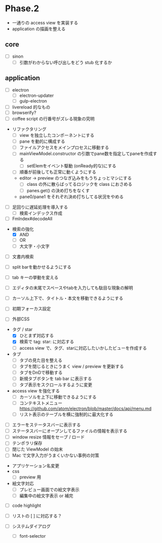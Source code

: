 Phase.2
=======

* 一通りの access view を実装する
* application の描画を整える




core
----

* [ ] sinon
	* [ ] 引数がわからない呼び出しをどう stub 化するか

application
-----------

* [ ] electron
	* [ ] electron-updater
	* [ ] gulp-electron
* [ ] livereload 的なもの
* [ ] browserify?
* [ ] coffee script の行番号がズレる現象の究明

* リファクタリング
	- [ ] view を独立したコンポーネントにする
    - [ ] pane を動的に構成する
	- [ ] ファイルアクセスをメインプロセスに移動する
	- [ ] mainViewModel.constructor の引数でpane数を指定してpaneを作成する
		* [ ] setElemをイベント駆動 (onReady的な)にする
	- [ ] 順番が前後しても正常に動くようにする
	- editor -> preview のつなぎ込みをもうちょっとマシにする
		* [ ] class の外に散らばってるロジックを class におさめる
		* [ ] panes.get() の決め打ちをなくす
	- pane0/pane1 をそれぞれ決め打ちしてる状況をやめる
* [ ] 足回りに遅延処理を導入する
	- [ ] 検索インデックス作成
* [ ] FmIndex#decodeAll
* 検索の強化
	* [x] AND
	* [ ] OR
	* [ ] 大文字・小文字
* [ ] 文書内検索

* [ ] split barを動かせるようにする
* [ ] tab キーの挙動を変える
* [ ] エディタの末尾でスペースやtabを入力しても駄目な現象の解明
* [ ] カーソル上下で、タイトル・本文を移動できるようにする
* [ ] 初期フォーカス設定
* [ ] 外部CSS

* タグ / star
	* [x] ひとまず対応する
	* [x] 検索で tag: star: に対応する
	* [ ] access view で、タグ、starに対応したいかしたビューを作成する

* タブ
	- [ ] タブの見た目を整える
	- [ ] タブを閉じるときにうまく view / preview を更新する
	- [ ] タブをDnDで移動する
	- [ ] 新規タブボタンを tab bar に表示する
	- [ ] タブ表示をスクロールするように変更
* access view を強化する
	- [ ] カーソルを上下に移動できるようにする
	- [ ] コンテキストメニュー
		https://github.com/atom/electron/blob/master/docs/api/menu.md
	- [ ] リスト表示のテーブルを横に強制的に最大化する
* [ ] エラーをステータスバーに表示する
* [ ] ステータスバーにオープンしてるファイルの情報を表示する
* [ ] window resize 情報をセーブ / ロード
* [ ] テンポラリ保存
* [ ] 閉じた ViewModel の始末
* [ ] Mac で文字入力がうまくいかない事例の対策

* アプリケーション名変更
* css
	- [ ] preview 用
* 絵文字対応
	- [ ] プレビュー画面での絵文字表示
	- [ ] 編集中の絵文字表示 or 補完
* [ ] code highlight
* [ ] リストの [ ] に対応する？

* [ ] システムダイアログ
	- [ ] font-selector
